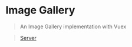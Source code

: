 # Image Gallery

> An Image Gallery implementation with Vuex

> [Server](https://github.com/ooade/vuex-examples-server)